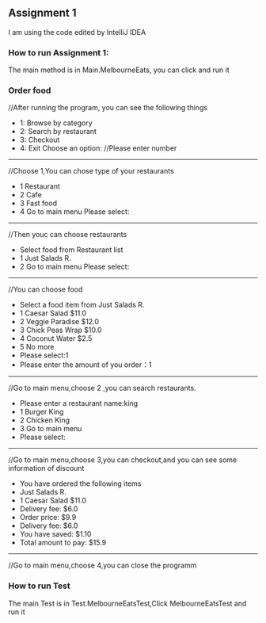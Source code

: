 ## Assignment 1


I am using the code edited by IntelliJ IDEA 

### How to run Assignment 1:
The main method is in Main.MelbourneEats, you can click and run it



### Order food
//After running the program, you can see the following things


- 1: Browse by category
- 2: Search by restaurant
- 3: Checkout
- 4: Exit
Choose an option: 
//Please enter number 
--------------------------------------------------

//Choose 1,You can chose type of your restaurants
- 1 Restaurant
- 2 Cafe
- 3 Fast food
- 4 Go to main menu
Please select:
--------------------------------------------------

//Then youc can choose restaurants 
- Select food from Restaurant list
- 1 Just Salads R.
- 2 Go to main menu
Please select:
--------------------------------------------------


//You can choose food 
- Select a food item from Just Salads R.
- 1 Caesar Salad      $11.0
- 2 Veggie Paradise      $12.0
- 3 Chick Peas Wrap      $10.0
- 4 Coconut Water      $2.5
- 5 No more
- Please select:1
- Please enter the amount of  you order：1
--------------------------------------------------

//Go to main menu,choose 2 ,you can search restaurants.
- Please enter a restaurant name:king
- 1 Burger King
- 2 Chicken King
- 3 Go to main menu
- Please select:

--------------------------------------------------
//Go to main menu,choose 3,you can checkout,and you can see some information of discount

- You have ordered the following items
- Just Salads R.
- 1 Caesar Salad             $11.0
- Delivery fee:              $6.0
- Order price:              $9.9
- Delivery fee:             $6.0
- You have saved:           $1.10
- Total amount to pay:      $15.9
--------------------------------------------------

//Go to main menu,choose 4,you can close the programm


### How to run Test
The main Test is in Test.MelbourneEatsTest,Click MelbourneEatsTest and run it